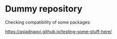 # Dummy repository

Checking compatibility of some packages:

https://asjadnaqvi.github.io/testing-some-stuff-here/


